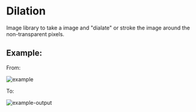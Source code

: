 # Dilation

Image library to take a image and "dialate" or stroke the image around the
non-transparent pixels.

## Example:

From:

![example](https://cloud.githubusercontent.com/assets/12866/20469863/1f3cbd56-af58-11e6-9750-e1e67a16d189.png)

To:

![example-output](https://cloud.githubusercontent.com/assets/12866/20469865/215be49a-af58-11e6-897e-0b43b3ecdda4.png)



